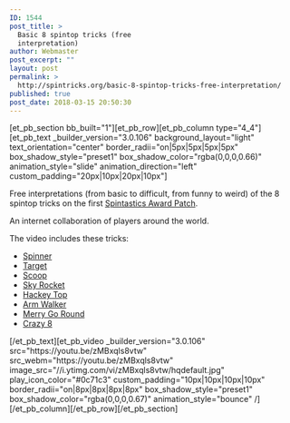 ```yaml
---
ID: 1544
post_title: >
  Basic 8 spintop tricks (free
  interpretation)
author: Webmaster
post_excerpt: ""
layout: post
permalink: >
  http://spintricks.org/basic-8-spintop-tricks-free-interpretation/
published: true
post_date: 2018-03-15 20:50:30
---
```

[et_pb_section bb_built="1"][et_pb_row][et_pb_column type="4_4"][et_pb_text _builder_version="3.0.106" background_layout="light" text_orientation="center" border_radii="on|5px|5px|5px|5px" box_shadow_style="preset1" box_shadow_color="rgba(0,0,0,0.66)" animation_style="slide" animation_direction="left" custom_padding="20px|10px|20px|10px"]

Free interpretations (from basic to difficult, from funny to weird) of the 8 spintop tricks on the first <a href="/spintastics-award-patches/">Spintastics Award Patch</a>.

An internet collaboration of players around the world.

The video includes these tricks:
<ul>
 	<li><a href="/tag/spinner">Spinner</a></li>
 	<li><a href="/tag/target">Target</a></li>
 	<li><a href="/tag/scoop">Scoop</a></li>
 	<li><a href="/tag/sky-rocket">Sky Rocket</a></li>
 	<li><a href="/tag/hackey-top">Hackey Top</a></li>
 	<li><a href="/tag/arm-walker">Arm Walker</a></li>
 	<li><a href="/tag/merry-go-round">Merry Go Round</a></li>
 	<li><a href="/tag/crazy8">Crazy 8</a></li>
</ul>
[/et_pb_text][et_pb_video _builder_version="3.0.106" src="https://youtu.be/zMBxqls8vtw" src_webm="https://youtu.be/zMBxqls8vtw" image_src="//i.ytimg.com/vi/zMBxqls8vtw/hqdefault.jpg" play_icon_color="#0c71c3" custom_padding="10px|10px|10px|10px" border_radii="on|8px|8px|8px|8px" box_shadow_style="preset1" box_shadow_color="rgba(0,0,0,0.67)" animation_style="bounce" /][/et_pb_column][/et_pb_row][/et_pb_section]